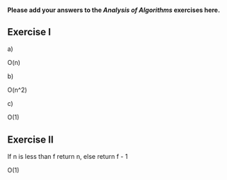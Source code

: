 #### Please add your answers to the ***Analysis of  Algorithms*** exercises here.

## Exercise I

a)

O(n)

b)

O(n^2)

c)

O(1)

## Exercise II

If n is less than f return n, else return f - 1

O(1)